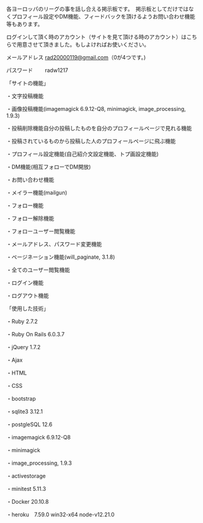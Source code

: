 各ヨーロッパのリーグの事を話し合える掲示板です。　掲示板としてだけではなくプロフィール設定やDM機能、フィードバックを頂けるようお問い合わせ機能等もあります。

ログインして頂く時のアカウント（サイトを見て頂ける時のアカウント）はこちらで用意させて頂きました。もしよければお使いください。

メールアドレス rad20000119@gmail.com（0が4つです。)

パスワード　　 radw1217


「サイトの機能」

・文字投稿機能

・画像投稿機能(imagemagick 6.9.12-Q8, minimagick, image_processing, 1.9.3)

・投稿削除機能自分の投稿したものを自分のプロフィールページで見れる機能

・投稿されているものから投稿した人のプロフィールページに飛ぶ機能

・プロフィール設定機能(自己紹介文設定機能、トプ画設定機能)

・DM機能(相互フォローでDM開放)

・お問い合わせ機能

・メイラー機能(mailgun)

・フォロー機能

・フォロー解除機能

・フォローユーザー閲覧機能

・メールアドレス、パスワード変更機能

・ページネーション機能(will_paginate, 3.1.8)

・全てのユーザー閲覧機能

・ログイン機能

・ログアウト機能


「使用した技術」

・Ruby 2.7.2

・Ruby On Rails 6.0.3.7

・jQuery 1.7.2

・Ajax

・HTML

・CSS

・bootstrap

・sqlite3 3.12.1

・postgleSQL 12.6

・imagemagick 6.9.12-Q8

・minimagick

・image_processing, 1.9.3

・activestorage

・minitest 5.11.3

・Docker 20.10.8

・heroku　7.59.0 win32-x64 node-v12.21.0







